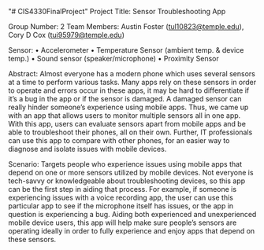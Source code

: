 "# CIS4330FinalProject" 
Project Title: Sensor Troubleshooting App

Group Number: 2
Team Members: Austin Foster (tul10823@temple.edu), Cory D Cox (tui95979@temple.edu) 

Sensor: 
•	Accelerometer
•	Temperature Sensor (ambient temp. & device temp.)
•	Sound sensor (speaker/microphone)
•	Proximity Sensor

Abstract: Almost everyone has a modern phone which uses several sensors at a time to perform various tasks. Many apps rely on these sensors in order to operate and errors occur in these apps, it may be hard to differentiate if it’s a bug in the app or if the sensor is damaged. A damaged sensor can really hinder someone’s experience using mobile apps. Thus, we came up with an app that allows users to monitor multiple sensors all in one app. With this app, users can evaluate sensors apart from mobile apps and be able to troubleshoot their phones, all on their own. Further, IT professionals can use this app to compare with other phones, for an easier way to diagnose and isolate issues with mobile devices.

Scenario: Targets people who experience issues using mobile apps that depend on one or more sensors utilized by mobile devices. Not everyone is tech-savvy or knowledgeable about troubleshooting devices, so this app can be the first step in aiding that process. For example, if someone is experiencing issues with a voice recording app, the user can use this particular app to see if the microphone itself has issues, or the app in question is experiencing a bug. Aiding both experienced and unexperienced mobile device users, this app will help make sure people’s sensors are operating ideally in order to fully experience and enjoy apps that depend on these sensors. 

